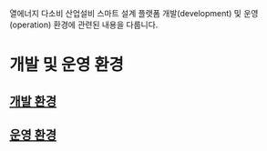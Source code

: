 열에너지 다소비 산업설비 스마트 설계 플랫폼 개발(development) 및 운영(operation) 환경에 관련된 내용을 다룹니다.

# 개발 및 운영 환경

## [개발 환경](./development.md)

## [운영 환경](./operation.md)
